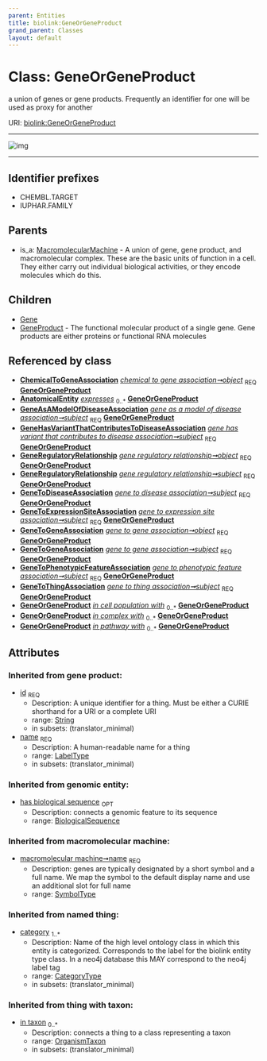```yaml
---
parent: Entities
title: biolink:GeneOrGeneProduct
grand_parent: Classes
layout: default
---
```


# Class: GeneOrGeneProduct


a union of genes or gene products. Frequently an identifier for one will be used as proxy for another

URI: [biolink:GeneOrGeneProduct](https://w3id.org/biolink/vocab/GeneOrGeneProduct)


---

![img](http://yuml.me/diagram/nofunky;dir:TB/class/[OrganismTaxon],[MacromolecularMachine],[GeneToThingAssociation],[GeneToPhenotypicFeatureAssociation],[GeneToGeneAssociation],[GeneToExpressionSiteAssociation],[GeneToDiseaseAssociation],[GeneRegulatoryRelationship],[GeneProduct],[ChemicalToGeneAssociation]-%20object%201..1%3E[GeneOrGeneProduct%7Cname(i):symbol_type;has_biological_sequence(i):biological_sequence%20%3F;id(i):string;category(i):category_type%20%2B],[GeneAsAModelOfDiseaseAssociation]-%20subject%201..1%3E[GeneOrGeneProduct],[GeneHasVariantThatContributesToDiseaseAssociation]-%20subject%201..1%3E[GeneOrGeneProduct],[GeneRegulatoryRelationship]-%20object%201..1%3E[GeneOrGeneProduct],[GeneRegulatoryRelationship]-%20subject%201..1%3E[GeneOrGeneProduct],[GeneToDiseaseAssociation]-%20subject%201..1%3E[GeneOrGeneProduct],[GeneToExpressionSiteAssociation]-%20subject%201..1%3E[GeneOrGeneProduct],[GeneToGeneAssociation]-%20object%201..1%3E[GeneOrGeneProduct],[GeneToGeneAssociation]-%20subject%201..1%3E[GeneOrGeneProduct],[GeneToPhenotypicFeatureAssociation]-%20subject%201..1%3E[GeneOrGeneProduct],[GeneToThingAssociation]-%20subject%201..1%3E[GeneOrGeneProduct],[GeneOrGeneProduct]%5E-[GeneProduct],[GeneOrGeneProduct]%5E-[Gene],[MacromolecularMachine]%5E-[GeneOrGeneProduct],[GeneHasVariantThatContributesToDiseaseAssociation],[GeneAsAModelOfDiseaseAssociation],[Gene],[ChemicalToGeneAssociation],[AnatomicalEntity])

---


## Identifier prefixes

 * CHEMBL.TARGET
 * IUPHAR.FAMILY

## Parents

 *  is_a: [MacromolecularMachine](MacromolecularMachine.md) - A union of gene, gene product, and macromolecular complex. These are the basic units of function in a cell. They either carry out individual biological activities, or they encode molecules which do this.

## Children

 * [Gene](Gene.md)
 * [GeneProduct](GeneProduct.md) - The functional molecular product of a single gene. Gene products are either proteins or functional RNA molecules

## Referenced by class

 *  **[ChemicalToGeneAssociation](ChemicalToGeneAssociation.md)** *[chemical to gene association➞object](chemical_to_gene_association_object.md)*  <sub>REQ</sub>  **[GeneOrGeneProduct](GeneOrGeneProduct.md)**
 *  **[AnatomicalEntity](AnatomicalEntity.md)** *[expresses](expresses.md)*  <sub>0..*</sub>  **[GeneOrGeneProduct](GeneOrGeneProduct.md)**
 *  **[GeneAsAModelOfDiseaseAssociation](GeneAsAModelOfDiseaseAssociation.md)** *[gene as a model of disease association➞subject](gene_as_a_model_of_disease_association_subject.md)*  <sub>REQ</sub>  **[GeneOrGeneProduct](GeneOrGeneProduct.md)**
 *  **[GeneHasVariantThatContributesToDiseaseAssociation](GeneHasVariantThatContributesToDiseaseAssociation.md)** *[gene has variant that contributes to disease association➞subject](gene_has_variant_that_contributes_to_disease_association_subject.md)*  <sub>REQ</sub>  **[GeneOrGeneProduct](GeneOrGeneProduct.md)**
 *  **[GeneRegulatoryRelationship](GeneRegulatoryRelationship.md)** *[gene regulatory relationship➞object](gene_regulatory_relationship_object.md)*  <sub>REQ</sub>  **[GeneOrGeneProduct](GeneOrGeneProduct.md)**
 *  **[GeneRegulatoryRelationship](GeneRegulatoryRelationship.md)** *[gene regulatory relationship➞subject](gene_regulatory_relationship_subject.md)*  <sub>REQ</sub>  **[GeneOrGeneProduct](GeneOrGeneProduct.md)**
 *  **[GeneToDiseaseAssociation](GeneToDiseaseAssociation.md)** *[gene to disease association➞subject](gene_to_disease_association_subject.md)*  <sub>REQ</sub>  **[GeneOrGeneProduct](GeneOrGeneProduct.md)**
 *  **[GeneToExpressionSiteAssociation](GeneToExpressionSiteAssociation.md)** *[gene to expression site association➞subject](gene_to_expression_site_association_subject.md)*  <sub>REQ</sub>  **[GeneOrGeneProduct](GeneOrGeneProduct.md)**
 *  **[GeneToGeneAssociation](GeneToGeneAssociation.md)** *[gene to gene association➞object](gene_to_gene_association_object.md)*  <sub>REQ</sub>  **[GeneOrGeneProduct](GeneOrGeneProduct.md)**
 *  **[GeneToGeneAssociation](GeneToGeneAssociation.md)** *[gene to gene association➞subject](gene_to_gene_association_subject.md)*  <sub>REQ</sub>  **[GeneOrGeneProduct](GeneOrGeneProduct.md)**
 *  **[GeneToPhenotypicFeatureAssociation](GeneToPhenotypicFeatureAssociation.md)** *[gene to phenotypic feature association➞subject](gene_to_phenotypic_feature_association_subject.md)*  <sub>REQ</sub>  **[GeneOrGeneProduct](GeneOrGeneProduct.md)**
 *  **[GeneToThingAssociation](GeneToThingAssociation.md)** *[gene to thing association➞subject](gene_to_thing_association_subject.md)*  <sub>REQ</sub>  **[GeneOrGeneProduct](GeneOrGeneProduct.md)**
 *  **[GeneOrGeneProduct](GeneOrGeneProduct.md)** *[in cell population with](in_cell_population_with.md)*  <sub>0..*</sub>  **[GeneOrGeneProduct](GeneOrGeneProduct.md)**
 *  **[GeneOrGeneProduct](GeneOrGeneProduct.md)** *[in complex with](in_complex_with.md)*  <sub>0..*</sub>  **[GeneOrGeneProduct](GeneOrGeneProduct.md)**
 *  **[GeneOrGeneProduct](GeneOrGeneProduct.md)** *[in pathway with](in_pathway_with.md)*  <sub>0..*</sub>  **[GeneOrGeneProduct](GeneOrGeneProduct.md)**

## Attributes


### Inherited from gene product:

 * [id](id.md)  <sub>REQ</sub>
    * Description: A unique identifier for a thing. Must be either a CURIE shorthand for a URI or a complete URI
    * range: [String](types/String.md)
    * in subsets: (translator_minimal)
 * [name](name.md)  <sub>REQ</sub>
    * Description: A human-readable name for a thing
    * range: [LabelType](types/LabelType.md)
    * in subsets: (translator_minimal)

### Inherited from genomic entity:

 * [has biological sequence](has_biological_sequence.md)  <sub>OPT</sub>
    * Description: connects a genomic feature to its sequence
    * range: [BiologicalSequence](types/BiologicalSequence.md)

### Inherited from macromolecular machine:

 * [macromolecular machine➞name](macromolecular_machine_name.md)  <sub>REQ</sub>
    * Description: genes are typically designated by a short symbol and a full name. We map the symbol to the default display name and use an additional slot for full name
    * range: [SymbolType](types/SymbolType.md)

### Inherited from named thing:

 * [category](category.md)  <sub>1..*</sub>
    * Description: Name of the high level ontology class in which this entity is categorized. Corresponds to the label for the biolink entity type class. In a neo4j database this MAY correspond to the neo4j label tag
    * range: [CategoryType](types/CategoryType.md)
    * in subsets: (translator_minimal)

### Inherited from thing with taxon:

 * [in taxon](in_taxon.md)  <sub>0..*</sub>
    * Description: connects a thing to a class representing a taxon
    * range: [OrganismTaxon](OrganismTaxon.md)
    * in subsets: (translator_minimal)
